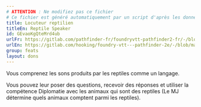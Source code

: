 ```yaml
---
# ATTENTION : Ne modifiez pas ce fichier
# Ce fichier est généré automatiquement par un script d'après les données du module Foundry VTT officiel et de sa traduction
title: Locuteur reptilien
titleEn: Reptile Speaker
id: GEvaoKgQteMrd4ub
urlFr: https://gitlab.com/pathfinder-fr/foundryvtt-pathfinder2-fr/-/blob/master/data/feats/GEvaoKgQteMrd4ub.htm
urlEn: https://gitlab.com/hooking/foundry-vtt---pathfinder-2e/-/blob/master/packs/data/feats.db/reptile-speaker.json
group: feats
layout: dons
---
```

Vous comprenez les sons produits par les reptiles comme un langage.

Vous pouvez leur poser des questions, recevoir des réponses et utiliser la compétence Diplomatie avec les animaux qui sont des reptiles (Le MJ détermine quels animaux comptent parmi les reptiles).


